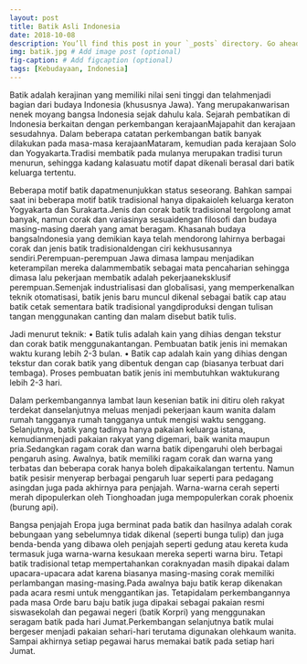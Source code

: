 ```yaml
---
layout: post
title: Batik Asli Indonesia
date: 2018-10-08
description: You’ll find this post in your `_posts` directory. Go ahead and edit it and re-build the site to see your changes. # Add post description (optional)
img: batik.jpg # Add image post (optional)
fig-caption: # Add figcaption (optional)
tags: [Kebudayaan, Indonesia]
---
```

Batik adalah kerajinan yang memiliki nilai seni tinggi dan telahmenjadi bagian dari budaya Indonesia (khususnya Jawa). Yang merupakanwarisan nenek moyang bangsa Indonesia sejak dahulu kala. Sejarah pembatikan di Indonesia berkaitan dengan perkembangan kerajaanMajapahit dan kerajaan sesudahnya. Dalam beberapa catatan perkembangan batik banyak dilakukan pada masa-masa kerajaanMataram, kemudian pada kerajaan Solo dan Yogyakarta.Tradisi membatik pada mulanya merupakan tradisi turun menurun, sehingga kadang kalasuatu motif dapat dikenali berasal dari batik keluarga tertentu.

Beberapa motif batik dapatmenunjukkan status seseorang. Bahkan sampai saat ini beberapa motif batik tradisional hanya dipakaioleh keluarga keraton Yogyakarta dan Surakarta.Jenis dan corak batik tradisional tergolong amat banyak, namun corak dan variasinya sesuaidengan filosofi dan budaya masing-masing daerah yang amat beragam. Khasanah budaya bangsaIndonesia yang demikian kaya telah mendorong lahirnya berbagai corak dan jenis batik tradisionaldengan ciri kekhususannya sendiri.Perempuan-perempuan Jawa dimasa lampau menjadikan keterampilan mereka dalammembatik sebagai mata pencaharian sehingga dimasa lalu pekerjaan membatik adalah pekerjaaneksklusif perempuan.Semenjak industrialisasi dan globalisasi, yang memperkenalkan teknik otomatisasi, batik  jenis baru muncul dikenal sebagai batik cap atau batik cetak sementara batik tradisional yangdiproduksi dengan tulisan tangan menggunakan canting dan malam disebut batik tulis.

Jadi menurut teknik:
• Batik tulis adalah kain yang dihias dengan tekstur dan corak batik menggunakantangan. Pembuatan batik jenis ini memakan waktu kurang lebih 2-3 bulan.
• Batik cap adalah kain yang dihias dengan tekstur dan corak batik yang dibentuk dengan cap (biasanya terbuat dari tembaga). Proses pembuatan batik jenis ini membutuhkan waktukurang lebih 2-3 hari.

Dalam perkembangannya lambat laun kesenian batik ini ditiru oleh rakyat terdekat danselanjutnya meluas menjadi pekerjaan kaum wanita dalam rumah tangganya rumah tangganya untuk mengisi waktu senggang. Selanjutnya, batik yang tadinya hanya pakaian keluarga istana, kemudianmenjadi pakaian rakyat yang digemari, baik wanita maupun pria.Sedangkan ragam corak dan warna batik dipengaruhi oleh berbagai pengaruh asing. Awalnya, batik memiliki ragam corak dan warna yang terbatas dan beberapa corak hanya boleh dipakaikalangan tertentu. Namun batik pesisir menyerap berbagai pengaruh luar seperti para pedagang asingdan juga pada akhirnya para penjajah. Warna-warna cerah seperti merah dipopulerkan oleh Tionghoadan juga mempopulerkan corak phoenix (burung api).

Bangsa penjajah Eropa juga berminat pada batik dan hasilnya adalah corak bebungaan yang sebelumnya tidak dikenal (seperti bunga tulip) dan juga benda-benda yang dibawa oleh penjajah seperti gedung atau kereta kuda termasuk juga warna-warna kesukaan mereka seperti warna biru. Tetapi batik tradisional tetap mempertahankan coraknyadan masih dipakai dalam upacara-upacara adat karena biasanya masing-masing corak memiliki perlambangan masing-masing.Pada awalnya baju batik kerap dikenakan pada acara resmi untuk menggantikan jas. Tetapidalam perkembangannya pada masa Orde baru baju batik juga dipakai sebagai pakaian resmi siswasekolah dan pegawai negeri (batik Korpri) yang menggunakan seragam batik pada hari Jumat.Perkembangan selanjutnya batik mulai bergeser menjadi pakaian sehari-hari terutama digunakan olehkaum wanita. Sampai akhirnya setiap pegawai harus memakai batik pada setiap hari Jumat.
